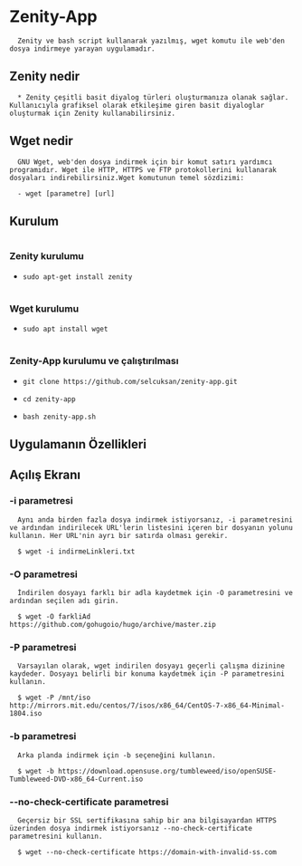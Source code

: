 # Zenity-App
      Zenity ve bash script kullanarak yazılmış, wget komutu ile web'den dosya indirmeye yarayan uygulamadır.

## Zenity nedir
      * Zenity çeşitli basit diyalog türleri oluşturmanıza olanak sağlar. Kullanıcıyla grafiksel olarak etkileşime giren basit diyaloglar oluşturmak için Zenity kullanabilirsiniz.

## Wget nedir
      GNU Wget, web'den dosya indirmek için bir komut satırı yardımcı programıdır. Wget ile HTTP, HTTPS ve FTP protokollerini kullanarak dosyaları indirebilirsiniz.Wget komutunun temel sözdizimi:

      - wget [parametre] [url]

## Kurulum

#  <h3>Zenity kurulumu</h3>

- <pre class="terminal"><code class="terminal-line" prefix="$">sudo apt-get install zenity</code></pre>

# <h3>Wget kurulumu</h3>

- <pre class="terminal"><code class="terminal-line" prefix="$">sudo apt install wget</code></pre>

# <h3>Zenity-App kurulumu ve çalıştırılması</h3>

- <pre class="terminal"><code class="terminal-line" prefix="$">git clone https://github.com/selcuksan/zenity-app.git</code></pre>


- <pre class="terminal"><code class="terminal-line" prefix="$">cd zenity-app</code></pre>
- <pre class="terminal"><code class="terminal-line" prefix="$">bash zenity-app.sh</code></pre>


## Uygulamanın Özellikleri

## Açılış Ekranı

 
### -i parametresi 
      Aynı anda birden fazla dosya indirmek istiyorsanız, -i parametresini ve ardından indirilecek URL'lerin listesini içeren bir dosyanın yolunu kullanın. Her URL'nin ayrı bir satırda olması gerekir.

      $ wget -i indirmeLinkleri.txt
 
### -O parametresi
      İndirilen dosyayı farklı bir adla kaydetmek için -O parametresini ve ardından seçilen adı girin.

      $ wget -O farkliAd https://github.com/gohugoio/hugo/archive/master.zip
### -P parametresi

      Varsayılan olarak, wget indirilen dosyayı geçerli çalışma dizinine kaydeder. Dosyayı belirli bir konuma kaydetmek için -P parametresini kullanın.

      $ wget -P /mnt/iso http://mirrors.mit.edu/centos/7/isos/x86_64/CentOS-7-x86_64-Minimal-1804.iso

### -b parametresi

      Arka planda indirmek için -b seçeneğini kullanın.

      $ wget -b https://download.opensuse.org/tumbleweed/iso/openSUSE-Tumbleweed-DVD-x86_64-Current.iso

### --no-check-certificate parametresi

      Geçersiz bir SSL sertifikasına sahip bir ana bilgisayardan HTTPS üzerinden dosya indirmek istiyorsanız --no-check-certificate parametresini kullanın.

      $ wget --no-check-certificate https://domain-with-invalid-ss.com



